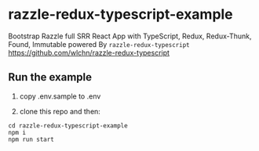 # razzle-redux-typescript-example
Bootstrap Razzle full SRR React App with TypeScript, Redux, Redux-Thunk, Found, Immutable powered By `razzle-redux-typescript` https://github.com/wlchn/razzle-redux-typescript

## Run the example
1. copy .env.sample to .env

2. clone this repo and then:
```
cd razzle-redux-typescript-example
npm i
npm run start
```